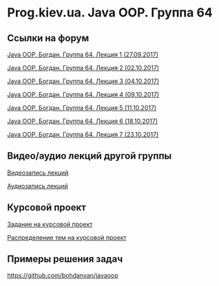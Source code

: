 Prog.kiev.ua. Java OOP. Группа 64
===

## Cсылки на форум

[Java OOP. Богдан. Группа 64. Лекция 1 (27.09.2017)](https://prog.kiev.ua/forum/index.php/topic,3165.0.html)

[Java OOP. Богдан. Группа 64. Лекция 2 (02.10.2017)](https://prog.kiev.ua/forum/index.php/topic,3178.0.html)

[Java OOP. Богдан. Группа 64. Лекция 3 (04.10.2017)](https://prog.kiev.ua/forum/index.php/topic,3184.0.html)

[Java OOP. Богдан. Группа 64. Лекция 4 (09.10.2017)](https://prog.kiev.ua/forum/index.php/topic,3185.0.html)

[Java OOP. Богдан. Группа 64. Лекция 5 (11.10.2017)](https://prog.kiev.ua/forum/index.php/topic,3201.0.html)

[Java OOP. Богдан. Группа 64. Лекция 6 (18.10.2017)](https://prog.kiev.ua/forum/index.php/topic,3215.0.html)

[Java OOP. Богдан. Группа 64. Лекция 7 (23.10.2017)](https://prog.kiev.ua/forum/index.php/topic,3228.0.html)

## Видео/аудио лекций другой группы

[Видеозапись лекций](https://mega.nz/#F!fI9ACBqB)

[Аудиозапись лекций](https://mega.nz/#F!iIUhgL5T)

## Курсовой проект

[Задание на курсовой проект](https://docs.google.com/document/d/1BD_RtdtKI4MZylI_UGOGdE8_d2CZTZnfVCWwirvSVbU/edit)

[Распределение тем на курсовой проект](https://docs.google.com/spreadsheets/d/1FLxUwXwNeao4M5MQ4dRJvNU8pxbbIfe8wq0HU-tqAUY/edit?usp=sharing)

## Примеры решения задач

https://github.com/bohdanvan/javaoop
